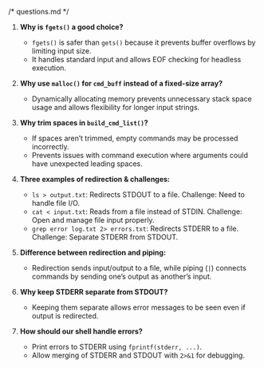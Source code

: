 /* questions.md */
1. **Why is `fgets()` a good choice?**
   - `fgets()` is safer than `gets()` because it prevents buffer overflows by limiting input size.
   - It handles standard input and allows EOF checking for headless execution.

2. **Why use `malloc()` for `cmd_buff` instead of a fixed-size array?**
   - Dynamically allocating memory prevents unnecessary stack space usage and allows flexibility for longer input strings.

3. **Why trim spaces in `build_cmd_list()`?**
   - If spaces aren’t trimmed, empty commands may be processed incorrectly.
   - Prevents issues with command execution where arguments could have unexpected leading spaces.

4. **Three examples of redirection & challenges:**
   - `ls > output.txt`: Redirects STDOUT to a file. Challenge: Need to handle file I/O.
   - `cat < input.txt`: Reads from a file instead of STDIN. Challenge: Open and manage file input properly.
   - `grep error log.txt 2> errors.txt`: Redirects STDERR to a file. Challenge: Separate STDERR from STDOUT.

5. **Difference between redirection and piping:**
   - Redirection sends input/output to a file, while piping (`|`) connects commands by sending one’s output as another’s input.

6. **Why keep STDERR separate from STDOUT?**
   - Keeping them separate allows error messages to be seen even if output is redirected.

7. **How should our shell handle errors?**
   - Print errors to STDERR using `fprintf(stderr, ...)`.
   - Allow merging of STDERR and STDOUT with `2>&1` for debugging.